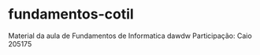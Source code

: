 # fundamentos-cotil

Material da aula de Fundamentos de Informatica
dawdw
Participação: Caio 205175
